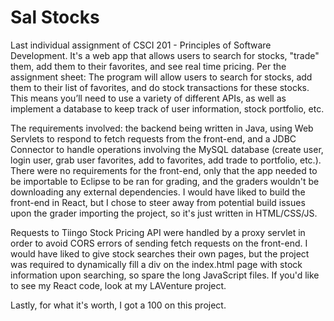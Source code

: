 # Sal Stocks
Last individual assignment of CSCI 201 - Principles of Software Development. It's a web app that allows users to search for stocks, "trade" them, add them to their favorites, and see real time pricing. Per the assignment sheet: The program will allow users to search for stocks, add them to their list of favorites, and do stock transactions for these stocks. This means you’ll need to use a variety of different APIs, as well as implement a database to keep track of user information, stock portfolio, etc.

The requirements involved: the backend being written in Java, using Web Servlets to respond to fetch requests from the front-end, and a JDBC Connector to handle operations involving the MySQL database (create user, login user, grab user favorites, add to favorites, add trade to portfolio, etc.). There were no requirements for the front-end, only that the app needed to be importable to Eclipse to be ran for grading, and the graders wouldn't be downloading any external dependencies. I would have liked to build the front-end in React, but I chose to steer away from potential build issues upon the grader importing the project, so it's just written in HTML/CSS/JS. 

Requests to Tiingo Stock Pricing API were handled by a proxy servlet in order to avoid CORS errors of sending fetch requests on the front-end. I would have liked to give stock searches their own pages, but the project was required to dynamically fill a div on the index.html page with stock information upon searching, so spare the long JavaScript files. If you'd like to see my React code, look at my LAVenture project. 

Lastly, for what it's worth, I got a 100 on this project. 

